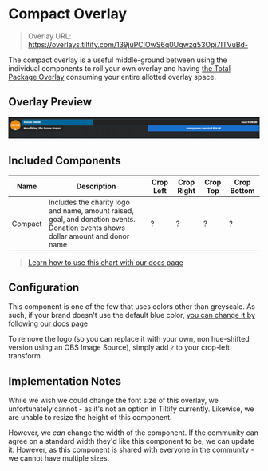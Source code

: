 # Compact Overlay

> Overlay URL: https://overlays.tiltify.com/139juPCIOwS6q0Ugwzq53Opi7ITVuBd-

The compact overlay is a useful middle-ground between using the individual components to roll your own overlay and
having [the Total Package Overlay](/overlays/presets/total/) consuming your entire allotted overlay space.

## Overlay Preview

![](./compact_overlay_preview.png)

## Included Components

| Name | Description | Crop Left | Crop Right | Crop Top | Crop Bottom |
| --- | --- | --- | --- | --- | --- |
| Compact | Includes the charity logo and name, amount raised, goal, and donation events. Donation events shows dollar amount and donor name | ? | ? | ? | ? |

> [Learn how to use this chart with our docs page](/overlays/separate-merged-components/)

## Configuration

This component is one of the few that uses colors other than greyscale. As such, if your brand doesn't use the default blue color, [you can change it by following our docs page](/overlays/colors/)

To remove the logo (so you can replace it with your own, non hue-shifted version using an OBS Image Source), simply add `?` to your crop-left transform.

## Implementation Notes

While we wish we could change the font size of this overlay, we unfortunately cannot - as it's not an option in
Tiltify currently. Likewise, we are unable to resize the height of this component.

However, we _can_ change the width of the component. If the community can agree on a standard width they'd like this
component to be, we can update it. However, as this component is shared with everyone in the community - we cannot
have multiple sizes.
